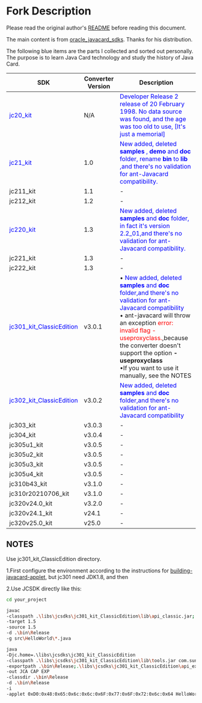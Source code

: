 

# Fork Description

Please read the original author's [README](README.md) before reading this document.

The main content is from [oracle_javacard_sdks](https://github.com/martinpaljak/oracle_javacard_sdks.git). Thanks for his distribution. 

The following blue items are the parts I collected and sorted out personally. The purpose is to learn Java Card technology and study the history of Java Card.

| SDK                                                  | Converter Version                                 | Description |
| --------------------------------------------------------- | --------------------------------------------------------- | --------------------------------------------------------- |
| <font color='blue'>jc20_kit</font> | N/A | <font color='blue'>Developer Release 2 release of 20 February 1998. No data source was found, and the age was too old to use, [It's just a memorial]</font> |
| <font color='blue'>jc21_kit</font> | 1.0 | <font color='blue'>New added, deleted **samples** , **demo** and **doc** folder, rename **bin** to **lib** ,and there's no validation for ant-Javacard compatibility.</font> |
|jc211_kit|1.1|-|
|jc212_kit|1.2|-|
|<font color='blue'>jc220_kit</font>|1.3|<font color='blue'>New added, deleted **samples** and **doc** folder, in fact it's version 2.2_01,and there's no validation for ant-Javacard compatibility.</font>|
|jc221_kit|1.3|-|
|jc222_kit|1.3|-|
|<font color='blue'>jc301_kit_ClassicEdition</font>|v3.0.1|• <font color='blue'>New added, deleted **samples** and **doc** folder,and there's no validation for ant-Javacard compatibility</font><br/>• ant-javacard will throw an exception <font color="red">error: invalid flag -useproxyclass.</font>,because the converter doesn't support the option **-useproxyclass** <br/>•If you want to use it manually, see the NOTES |
|<font color='blue'>jc302_kit_ClassicEdition</font>|v3.0.2|<font color='blue'>New added, deleted **samples** and **doc** folder,and there's no validation for ant-Javacard compatibility</font>|
|jc303_kit|v3.0.3|-|
|jc304_kit|v3.0.4|-|
|jc305u1_kit|v3.0.5|-|
|jc305u2_kit|v3.0.5|-|
|jc305u3_kit|v3.0.5|-|
|jc305u4_kit|v3.0.5|-|
|jc310b43_kit|v3.1.0|-|
|jc310r20210706_kit|v3.1.0|-|
|jc320v24.0_kit|v3.2.0|-|
|jc320v24.1_kit|v24.1|-|
|jc320v25.0_kit|v25.0|-|

## NOTES

Use jc301_kit_ClassicEdition directory.

1.First configure the environment according to the instructions for [building-javacard-applet]((https://github.com/ibaibing/building-javacard-applet/blob/main/README.md)), but jc301 need JDK1.8, and then

2.Use JCSDK directly like this:
```bash
cd your_project
```

```bash
javac 
-classpath .\libs\jcsdks\jc301_kit_ClassicEdition\lib\api_classic.jar;.\bin\Release;.\libs\gpapis\CORE\1.0\gpapi-globalplatform.jar; 
-target 1.5 
-source 1.5 
-d .\bin\Release 
-g src\HelloWorld\*.java
```

```bash
java 
-Djc.home=.\libs\jcsdks\jc301_kit_ClassicEdition  
-classpath .\libs\jcsdks\jc301_kit_ClassicEdition\lib\tools.jar com.sun.javacard.converter.Main 
-exportpath .\bin\Release;.\libs\jcsdks\jc301_kit_ClassicEdition\api_export_files;.\libs\gpapis\CORE\1.0\exports 
-out JCA CAP EXP  
-classdir .\bin\Release  
-d .\bin\Release 
-i 
-applet 0xD0:0x48:0x65:0x6c:0x6c:0x6F:0x77:0x6F:0x72:0x6c:0x64 HelloWorld HelloWorld 0xD0:0x48:0x65:0x6c:0x6c:0x6F:0x77:0x6F:0x72:0x6c:0x64:0x00 1.00
```



